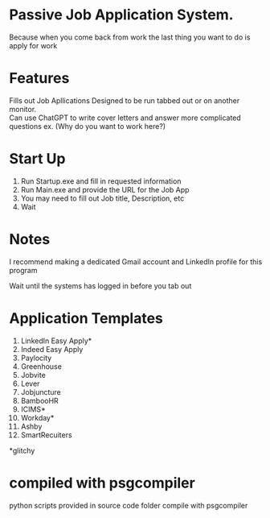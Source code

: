 # Passive Job Application System.  
Because when you come back from work the last thing you want to do is apply for work   

# Features
Fills out Job Apllications
Designed to be run tabbed out or on another monitor.  
Can use ChatGPT to write cover letters and answer more complicated questions ex. (Why do you want to work here?)  

# Start Up
1. Run Startup.exe and fill in requested information
2. Run Main.exe and provide the URL for the Job App
3. You may need to fill out Job title, Description, etc
4. Wait
   
# Notes
I recommend making a dedicated Gmail account and LinkedIn profile for this program

Wait until the systems has logged in before you tab out


# Application Templates
1. LinkedIn Easy Apply*
2. Indeed Easy Apply
3. Paylocity
4. Greenhouse
5. Jobvite
6. Lever
7. Jobjuncture
8. BambooHR
9. ICIMS*
10. Workday*
11. Ashby
12. SmartRecuiters

*glitchy


# compiled with psgcompiler
python scripts provided in source code folder compile with psgcompiler

